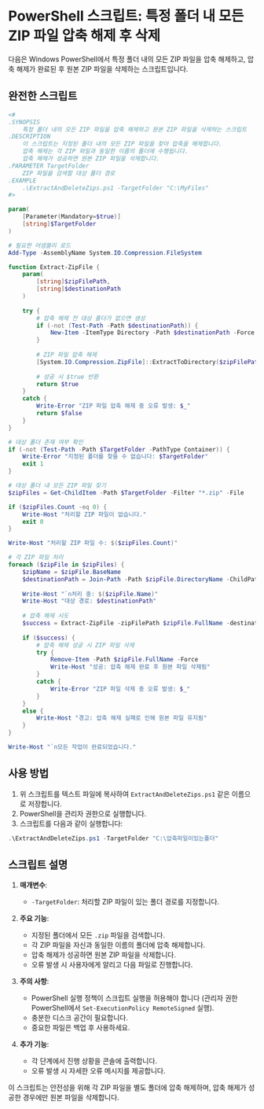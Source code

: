 # PowerShell 스크립트: 특정 폴더 내 모든 ZIP 파일 압축 해제 후 삭제

다음은 Windows PowerShell에서 특정 폴더 내의 모든 ZIP 파일을 압축 해제하고, 압축 해제가 완료된 후 원본 ZIP 파일을 삭제하는 스크립트입니다.

## 완전한 스크립트

```powershell
<#
.SYNOPSIS
    특정 폴더 내의 모든 ZIP 파일을 압축 해제하고 원본 ZIP 파일을 삭제하는 스크립트
.DESCRIPTION
    이 스크립트는 지정된 폴더 내의 모든 ZIP 파일을 찾아 압축을 해제합니다.
    압축 해제는 각 ZIP 파일과 동일한 이름의 폴더에 수행됩니다.
    압축 해제가 성공하면 원본 ZIP 파일을 삭제합니다.
.PARAMETER TargetFolder
    ZIP 파일을 검색할 대상 폴더 경로
.EXAMPLE
    .\ExtractAndDeleteZips.ps1 -TargetFolder "C:\MyFiles"
#>

param(
    [Parameter(Mandatory=$true)]
    [string]$TargetFolder
)

# 필요한 어셈블리 로드
Add-Type -AssemblyName System.IO.Compression.FileSystem

function Extract-ZipFile {
    param(
        [string]$zipFilePath,
        [string]$destinationPath
    )
    
    try {
        # 압축 해제 전 대상 폴더가 없으면 생성
        if (-not (Test-Path -Path $destinationPath)) {
            New-Item -ItemType Directory -Path $destinationPath -Force | Out-Null
        }
        
        # ZIP 파일 압축 해제
        [System.IO.Compression.ZipFile]::ExtractToDirectory($zipFilePath, $destinationPath)
        
        # 성공 시 $true 반환
        return $true
    }
    catch {
        Write-Error "ZIP 파일 압축 해제 중 오류 발생: $_"
        return $false
    }
}

# 대상 폴더 존재 여부 확인
if (-not (Test-Path -Path $TargetFolder -PathType Container)) {
    Write-Error "지정된 폴더를 찾을 수 없습니다: $TargetFolder"
    exit 1
}

# 대상 폴더 내 모든 ZIP 파일 찾기
$zipFiles = Get-ChildItem -Path $TargetFolder -Filter "*.zip" -File

if ($zipFiles.Count -eq 0) {
    Write-Host "처리할 ZIP 파일이 없습니다."
    exit 0
}

Write-Host "처리할 ZIP 파일 수: $($zipFiles.Count)"

# 각 ZIP 파일 처리
foreach ($zipFile in $zipFiles) {
    $zipName = $zipFile.BaseName
    $destinationPath = Join-Path -Path $zipFile.DirectoryName -ChildPath $zipName
    
    Write-Host "`n처리 중: $($zipFile.Name)"
    Write-Host "대상 경로: $destinationPath"
    
    # 압축 해제 시도
    $success = Extract-ZipFile -zipFilePath $zipFile.FullName -destinationPath $destinationPath
    
    if ($success) {
        # 압축 해제 성공 시 ZIP 파일 삭제
        try {
            Remove-Item -Path $zipFile.FullName -Force
            Write-Host "성공: 압축 해제 완료 후 원본 파일 삭제됨"
        }
        catch {
            Write-Error "ZIP 파일 삭제 중 오류 발생: $_"
        }
    }
    else {
        Write-Host "경고: 압축 해제 실패로 인해 원본 파일 유지됨"
    }
}

Write-Host "`n모든 작업이 완료되었습니다."
```

## 사용 방법

1. 위 스크립트를 텍스트 파일에 복사하여 `ExtractAndDeleteZips.ps1` 같은 이름으로 저장합니다.
2. PowerShell을 관리자 권한으로 실행합니다.
3. 스크립트를 다음과 같이 실행합니다:

```powershell
.\ExtractAndDeleteZips.ps1 -TargetFolder "C:\압축파일이있는폴더"
```

## 스크립트 설명

1. **매개변수**:
   - `-TargetFolder`: 처리할 ZIP 파일이 있는 폴더 경로를 지정합니다.

2. **주요 기능**:
   - 지정된 폴더에서 모든 `.zip` 파일을 검색합니다.
   - 각 ZIP 파일을 자신과 동일한 이름의 폴더에 압축 해제합니다.
   - 압축 해제가 성공하면 원본 ZIP 파일을 삭제합니다.
   - 오류 발생 시 사용자에게 알리고 다음 파일로 진행합니다.

3. **주의 사항**:
   - PowerShell 실행 정책이 스크립트 실행을 허용해야 합니다 (관리자 권한 PowerShell에서 `Set-ExecutionPolicy RemoteSigned` 실행).
   - 충분한 디스크 공간이 필요합니다.
   - 중요한 파일은 백업 후 사용하세요.

4. **추가 기능**:
   - 각 단계에서 진행 상황을 콘솔에 출력합니다.
   - 오류 발생 시 자세한 오류 메시지를 제공합니다.

이 스크립트는 안전성을 위해 각 ZIP 파일을 별도 폴더에 압축 해제하며, 압축 해제가 성공한 경우에만 원본 파일을 삭제합니다.